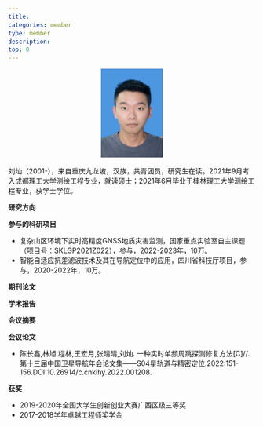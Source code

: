 ```yaml
---
title: 
categories: member
type: member
description: 
top: 0
---
```



<div align=center>
<img src="/images/liucan.png" width = 25%>
</div>


刘灿（2001-），来自重庆九龙坡，汉族，共青团员，研究生在读。2021年9月考入成都理工大学测绘工程专业，就读硕士；2021年6月毕业于桂林理工大学测绘工程专业，获学士学位。

**研究方向**

**参与的科研项目**
* 复杂山区环境下实时高精度GNSS地质灾害监测，国家重点实验室自主课题（项目号：SKLGP2021Z022），参与，2022-2023年，10万。
* 智能自适应抗差滤波技术及其在导航定位中的应用，四川省科技厅项目，参与，2020-2022年，10万。

**期刊论文**

**学术报告**

**会议摘要**

**会议论文**
* 陈长鑫,林旭,程林,王宏月,张晴晴,刘灿. 一种实时单频周跳探测修复方法[C]//.第十三届中国卫星导航年会论文集——S04星轨道与精密定位.2022:151-156.DOI:10.26914/c.cnkihy.2022.001208.

**获奖**
* 2019-2020年全国大学生创新创业大赛广西区级三等奖
* 2017-2018学年卓越工程师奖学金